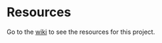 # Resources

Go to the [wiki](https://github.com/VRIG-Ritsec/Resources/wiki) to see the resources for this project. 

